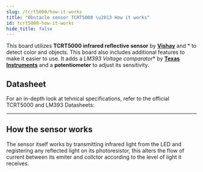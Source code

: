 ```yaml
---
slug: /tcrt5000/how-it-works
title: "Obstacle sensor TCRT5000 \u2013 How it works"
id: tcrt5000-how-it-works
hide_title: false
---
```

This board utilizes **TCRT5000 infrared reflective sensor** by [**Vishay**](https://www.digikey.gr/en/products/detail/vishay-semiconductor-opto-division/TCRT5000/1681167) and * to detect color and objects. This board also includes additional features to make it easier to use. It adds a *LM393 Voltage comparator** by [**Texas Instruments**](https://eu.mouser.com/ProductDetail/Texas-Instruments/LM393M-NOPB?qs=QbsRYf82W3GpBNun7wKZlw%3D%3D&utm_id=20109199385&utm_source=google&utm_medium=cpc&utm_marketing_tactic=emeacorp&gad_source=1&gbraid=0AAAAADn_wf2fKvpBFkLrBUUl8dO2RQg0h&gclid=Cj0KCQjwy46_BhDOARIsAIvmcwMsdd1u6kOcRmTTIs-3gcSdmuLKAzoQu5R-yEysSeXZ3OPvm47trKQaAineEALw_wcB) and a **potentiometer** to adjust its sensitivity.

<CenteredImage src="/img/tcrt5000/tcrt5000_onboard_highlighted.jpg" alt="TCRT5000 on board" caption="TCRT5000 on board" width="400px" />

<CenteredImage src="/img/tcrt5000/lm393_onboard_highlighted.jpg" alt="LM393 on board" caption="LM393 on board" width="400px" />

<CenteredImage src="/img/tcrt5000/potentiometer_highlighted.jpg" alt="Potentiometer on board" caption="Potentiometer on board" width="400px" />

## Datasheet
For an in-depth look at tehnical specifications, refer to the official TCRT5000 and LM393 Datasheets:

<QuickLink  
  title="TCRT5000 Datasheet"  
  description="Detailed technical documentation for the TCRT5000 infrared sensor"  
  url="https://soldered.com/productdata/2022/03/Soldered_TCRT5000_datasheet.pdf"  
/>  

<QuickLink  
  title="LM393 Datasheet"  
  description="Detailed technical documentation for the MCP4018 Voltage comparator"  
  url="https://docs.rs-online.com/943a/0900766b8170d70c.pdf"  
/>  

---

## How the sensor works

The sensor itself works by transmitting infrared light from the LED and registering any reflected light on its photoresistor, this alters the flow of current between its emiter and collctor according to the level of light it receives. 

<CenteredImage src="/img/tcrt5000/how_the_sensor_works.jpg" alt="How the sensor works" caption="How the sensor works" width="400px" />